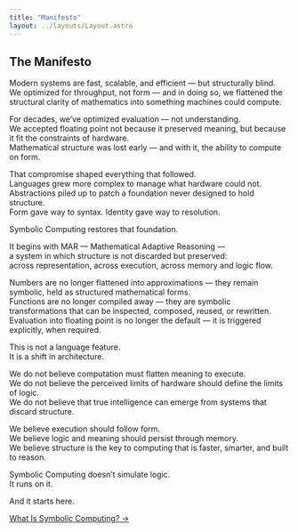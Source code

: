 ```yaml
---
title: "Manifesto"
layout: ../layouts/Layout.astro
---
```


## The Manifesto  

Modern systems are fast, scalable, and efficient — but structurally blind.  
We optimized for throughput, not form — and in doing so, we flattened the structural clarity of mathematics into something machines could compute.

For decades, we’ve optimized evaluation — not understanding.  
We accepted floating point not because it preserved meaning, but because it fit the constraints of hardware.  
Mathematical structure was lost early — and with it, the ability to compute on form.

That compromise shaped everything that followed.  
Languages grew more complex to manage what hardware could not.  
Abstractions piled up to patch a foundation never designed to hold structure.  
Form gave way to syntax. Identity gave way to resolution.

Symbolic Computing restores that foundation.

It begins with MAR — Mathematical Adaptive Reasoning —  
a system in which structure is not discarded but preserved:  
across representation, across execution, across memory and logic flow.

Numbers are no longer flattened into approximations — they remain symbolic, held as structured mathematical forms.  
Functions are no longer compiled away — they are symbolic transformations that can be inspected, composed, reused, or rewritten.  
Evaluation into floating point is no longer the default — it is triggered explicitly, when required.

This is not a language feature.  
It is a shift in architecture.

We do not believe computation must flatten meaning to execute.  
We do not believe the perceived limits of hardware should define the limits of logic.  
We do not believe that true intelligence can emerge from systems that discard structure.

We believe execution should follow form.  
We believe logic and meaning should persist through memory.  
We believe structure is the key to computing that is faster, smarter, and built to reason.

Symbolic Computing doesn’t simulate logic.  
It runs on it.

And it starts here.

<div class="hidden sm:flex justify-end mt-12 text-sm font-medium">
  <a href="/what-is-symbolic-computing" class="link-nav-soft">What Is Symbolic Computing? →</a>
</div>
